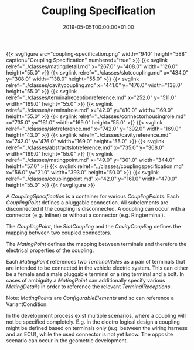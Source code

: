 ﻿---
title: Coupling Specification
toc: false
type: specs
date: "2019-05-05T00:00:00+01:00"
draft: false
menu:
  vec120:
    identifier: connectivity/coupling-specification    
    parent: connectivity
    weight: 1006006 

# Prev/next pager order (if `docs_section_pager` enabled in `params.toml`)
weight: 1006006
---
{{< svgfigure src="coupling-specification.png" width="940" height="588" caption="Coupling Specification" numbered="true" >}}
  {{< svglink relref="../classes/matingdetail.md" x="267.0" y="408.0" width="126.0" height="55.0" >}}
  {{< svglink relref="../classes/slotcoupling.md" x="434.0" y="308.0" width="138.0" height="55.0" >}}
  {{< svglink relref="../classes/cavitycoupling.md" x="441.0" y="476.0" width="138.0" height="55.0" >}}
  {{< svglink relref="../classes/terminalreceptionreference.md" x="252.0" y="511.0" width="169.0" height="55.0" >}}
  {{< svglink relref="../classes/terminalrole.md" x="42.0" y="410.0" width="169.0" height="55.0" >}}
  {{< svglink relref="../classes/connectorhousingrole.md" x="735.0" y="161.0" width="169.0" height="55.0" >}}
  {{< svglink relref="../classes/slotreference.md" x="742.0" y="392.0" width="169.0" height="43.0" >}}
  {{< svglink relref="../classes/cavityreference.md" x="742.0" y="476.0" width="169.0" height="55.0" >}}
  {{< svglink relref="../classes/abstractslotreference.md" x="735.0" y="308.0" width="169.0" height="55.0" >}}
  {{< svglink relref="../classes/matingpoint.md" x="49.0" y="301.0" width="344.0" height="57.0" >}}
  {{< svglink relref="../classes/couplingspecification.md" x="56.0" y="21.0" width="393.0" height="50.0" >}}
  {{< svglink relref="../classes/couplingpoint.md" x="42.0" y="161.0" width="470.0" height="55.0" >}}
{{< / svgfigure >}}
<html>   <head>     </head>   <body>     <p> A <i>CouplingSpecification</i> is a container for various <i>CouplingPoints</i>. Each <i>CouplingPoint</i> defines a pluggable connection. All subelements are disconnected if the coupling is disconnected. A coupling can occur with a connector (e.g. Inliner) or without a connector (e.g. Ringterminal).     </p>      <p> The <i>CouplingPoint</i>, the <i>SlotCoupling</i> and the <i>CavityCoupling</i> defines the mapping between two coupled connectors.     </p>      <p> The <i>MatingPoint</i> defines the mapping between terminals and therefore the electrical properties of the coupling.     </p>      <p> Each <i>MatingPoint</i> references two <i>TerminalRoles</i> as a pair of terminals that are intended to be connected in the vehicle electric system. This can either be a female and a male pluggable terminal or a ring terminal and a bolt. In cases of ambiguity a <i>MatingPoint</i> can additionally specify various <i>MatingDetails</i> in order to reference the relevant <i>TerminalReceptions</i>.     </p>      <p> Note: <i>MatingPoints</i> are <i>ConfigurableElements</i> and so can reference a VariantCondition.     </p>      <p> In the development process exist multiple scenarios, where a coupling will not be specified completely. E.g. in the electro logical design a coupling might be defined based on terminals only (e.g. between the wiring harness and an ECU), while the used connector is not yet know. The opposite scenario can occur in the geometric development.       </p>    </body> </html> 
